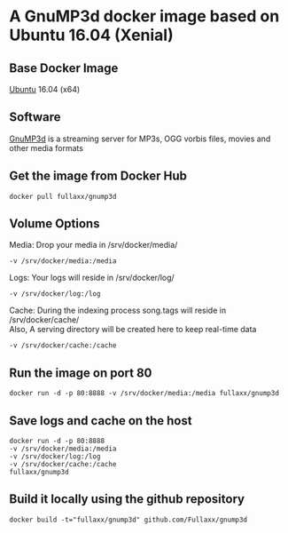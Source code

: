 # A GnuMP3d docker image based on Ubuntu 16.04 (Xenial)

## Base Docker Image
[Ubuntu](https://hub.docker.com/_/ubuntu) 16.04 (x64)

## Software
[GnuMP3d](https://www.gnu.org/software/gnump3d/) is a streaming server for MP3s, OGG vorbis files, movies and other media formats

## Get the image from Docker Hub
```
docker pull fullaxx/gnump3d
```

## Volume Options
Media: Drop your media in /srv/docker/media/
```
-v /srv/docker/media:/media
```
Logs: Your logs will reside in /srv/docker/log/
```
-v /srv/docker/log:/log
```
Cache: During the indexing process song.tags will reside in /srv/docker/cache/ \
Also, A serving directory will be created here to keep real-time data
```
-v /srv/docker/cache:/cache
```

## Run the image on port 80
```
docker run -d -p 80:8888 -v /srv/docker/media:/media fullaxx/gnump3d
```

## Save logs and cache on the host
```
docker run -d -p 80:8888
-v /srv/docker/media:/media
-v /srv/docker/log:/log
-v /srv/docker/cache:/cache
fullaxx/gnump3d
```

## Build it locally using the github repository
```
docker build -t="fullaxx/gnump3d" github.com/Fullaxx/gnump3d
```
